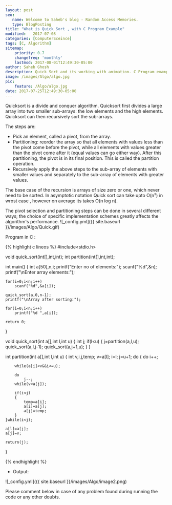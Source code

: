 ```yaml
---
layout: post
seo:
   name: Welcome to Saheb's blog - Random Access Memories.
   type: BlogPosting
title: "What is Quick Sort , with C Program Example"
modified:   2017-07-08
categories: [ComputerSceince]
tags: [C, Algorithm]
sitemap:
    priority: 0.7
    changefreq: 'monthly'
    lastmod: 2017-08-01T12:49:30-05:00
author: Saheb Ghosh
description: Quick Sort and its working with animation. C Program example of Quick Sort.
image: /images/Algo/algo.jpg
pic:
    feature: /Algo/algo.jpg
date: 2017-07-25T12:49:30-05:00
---
```

Quicksort is a divide and conquer algorithm. Quicksort first divides a large array into two smaller sub-arrays: the low elements and the high elements. Quicksort can then recursively sort the sub-arrays.

The steps are:

- Pick an element, called a pivot, from the array.
- Partitioning: reorder the array so that all elements with values less than the pivot come before the pivot, while all elements with values greater than the pivot come after it (equal values can go either way). After this partitioning, the pivot is in its final position. This is called the partition operation.
- Recursively apply the above steps to the sub-array of elements with smaller values and separately to the sub-array of elements with greater values.

The base case of the recursion is arrays of size zero or one, which never need to be sorted. In asymptotic notation Quick sort can take upto O(n²) in wrost case , however on average its takes O(n log n).

The pivot selection and partitioning steps can be done in several different ways; the choice of specific implementation schemes greatly affects the algorithm's performance.
![_config.yml]({{ site.baseurl }}/images/Algo/Quick.gif)

Program in C :

{% highlight c lineos %}
#include<stdio.h>
 
void quick_sort(int[],int,int);
int partition(int[],int,int);
 
int main()
{
    int a[50],n,i;
    printf("Enter no of elements:");
    scanf("%d",&n);
    printf("\nEnter array elements:");
    
    for(i=0;i<n;i++)
        scanf("%d",&a[i]);
        
    quick_sort(a,0,n-1);
    printf("\nArray after sorting:");
    
    for(i=0;i<n;i++)
        printf("%d ",a[i]);
    
    return 0;        
}
 
void quick_sort(int a[],int l,int u)
{
    int j;
    if(l<u)
    {
        j=partition(a,l,u);
        quick_sort(a,l,j-1);
        quick_sort(a,j+1,u);
    }
}
 
int partition(int a[],int l,int u)
{
    int v,i,j,temp;
    v=a[l];
    i=l;
    j=u+1;
do
    {
        do
            i++;
            
        while(a[i]<v&&i<=u);
        
        do
            j--;
        while(v<a[j]);
        
        if(i<j)
        {
            temp=a[i];
            a[i]=a[j];
            a[j]=temp;
        }
    }while(i<j);
    
    a[l]=a[j];
    a[j]=v;
    
    return(j);
}

{% endhighlight %}


- Output:


![_config.yml]({{ site.baseurl }}/images/Algo/image2.png)



Please comment below in case of any problem found during running the code or any other doubts.
